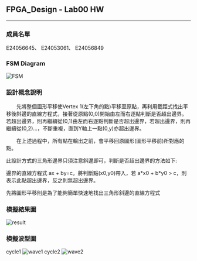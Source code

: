## FPGA_Design - Lab00 HW #
---
### 成員名單 #
E24056645、
E24053061、
E24056849
### FSM Diagram #
![FSM](assets/markdown-img-paste-20190921_183837_82.png)
### 設計概念說明 #
　　先將整個圖形平移使Vertex 1(左下角的點)平移至原點，再利用截距式找出平移後斜邊的直線方程式，接著從原點(0,0)開始由左而右逐點判斷是否超出邊界。若超出邊界，則再繼續從(0,1)由左而右逐點判斷是否超出邊界，若超出邊界，則再繼續從(0,2)...，不斷重複，直到Y軸上一點(0,y)亦超出邊界。

　　在上述過程中，所有點在輸出之前，會平移回原圖形(圖形平移前)所對應的點。

此設計方式的三角形邊界只須注意斜邊即可，判斷是否超出邊界的方法如下:

邊界的直線方程式 ax + by=c。將判斷點(x0,y0)帶入，若 a\*x0 + b\*y0 > c，則表示此點超出邊界，反之則無超出邊界。

先將圖形平移則是為了能夠簡單快速地找出三角形斜邊的直線方程式
### 模擬結果圖
![result](assets/markdown-img-paste-20190921_193145_79.png)
### 模擬波型圖
cycle1
![wave1](assets/markdown-img-paste-20190921_193248_32.png)
cycle2
![wave2](assets/markdown-img-paste-20190921_193302_23.png)
